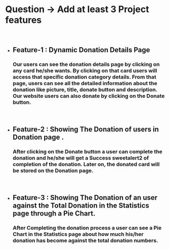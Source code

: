 # Question -> Add at least 3 Project features
<br/>

- ## Feature-1 : Dynamic Donation Details Page <br/>

   ### Our users can see the donation details page by clicking on any card he/she wants. By clicking on that card users will access that specific donation category details. From that page, users can see all the detailed information about the donation like picture, title, donate button and description. Our website users can also donate by clicking on the Donate button.

<br/>

- ## Feature-2 : Showing The Donation of users in Donation page . <br/>
 
  ### After clicking on the Donate button a user can complete the donation and he/she will get a Success sweetalert2 of completion of the donation. Later on, the donated card will be stored on the Donation page.

 <br/>

 - ## Feature-3 : Showing The Donation of an user against the Total Donation in the Statistics page through a Pie Chart.<br/>

   ### After Completing the donation process a user can see a Pie Chart in the Statistics page about how much his/her donation has become against the total donation numbers.
